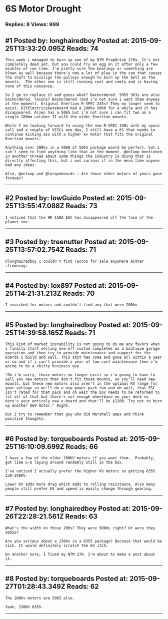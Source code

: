 # 6S Motor Drought

### Replies: 8 Views: 999

## \#1 Posted by: longhairedboy Posted at: 2015-09-25T13:33:20.095Z Reads: 74

```
This week i managed to burn up one of my NTM PropDrive 270s. It's not completely dead yet, but you could fry an egg on it after only a few minutes of run time. I'm pretty sure the bearings or something are blown as well because there's now a lot of play in the can that causes the shaft to misalign the pulleys enough to burn up the belt on the mounts.  The other one is still running cool and comfy and is having none of this nonsense. 

So I go to replace it and guess what? Backordered. 5055 SK3s are also backordered. Tacons? Backordered (and i'm not sure i want them anyway at the moment). Original Enertion R-SPEC 245s? They no longer seem to exist. DIYElectricskateboard had a 200kv 5060 for a while and it has disappeared. Alien has a 5065 but i'm not sure i can fit two on a single 180mm caliber II with the older Enertion mounts. 

While I am looking forward to using the new R-SPEC 190s with my space cell and a couple of VESCs one day, I still have a 6S that needs to continue kicking ass with a higher kv motor that fits the original Enertion mounts. 

Anything over 200kv in a 5060 of 5055 package would be perfect, but i can't seem to find anything like that at the moment. @onloop mentioned in another thread about some things the industry is doing that is directly affecting this, but i was curious if in the mean time anyone had any ideas. 

Also, @onloop and @torqueboards : Are those older motors of yours gone forever?
```

---
## \#2 Posted by: lowGuido Posted at: 2015-09-25T13:55:47.088Z Reads: 73

```
I noticed that the HK 150A ESC has disappeared off the face of the planet too
```

---
## \#3 Posted by: treenutter Posted at: 2015-09-25T13:57:02.754Z Reads: 71

```
@longhairedboy I couldn't find Tacons for sale anywhere either :frowning:
```

---
## \#4 Posted by: lox897 Posted at: 2015-09-25T14:21:31.213Z Reads: 70

```
I searched for motors and couldn't find any that were 200kv
```

---
## \#5 Posted by: longhairedboy Posted at: 2015-09-25T14:39:58.165Z Reads: 71

```
This kind of market instability is not going to do me any favors when i finally start selling one-off custom completes as a boutique garage operation and then try to provide maintenance and support for the boards i build and sell. This shit has come and gone all within a year or so and if i can't provide a year of low-cost maintenance then i'm going to be a shitty business guy. 

"Oh i'm sorry, those motors no longer exist so i'm going to have to sell you new motors that don't fit those mounts, so you'll need new mounts, but these new motors also aren't in the optimal KV range for your voltage so we'll do a new power pack too and oh wait, that ESC isn't rated for that pack and oh wait the box needs to be reformed to fit all of that but there's not enough wheelbase on your deck so here's your entirely new e-board and that'll be $1200. Try not to burn up another $60 motor." Right. 

But I try to remember that guy who did Marshall amps and think positive thoughts.
```

---
## \#6 Posted by: torqueboards Posted at: 2015-09-25T16:10:09.699Z Reads: 66

```
I have a few of the older 200KV motors if you want them.. Probably, got like 5-6 laying around randomly still in the box.

I've noticed I actually prefer the higher KV motors so getting 6355 230-240KV.

Lower KV adds more drag which adds to rolling resistance. Also many people still prefer 6S and speed is easily change through gearing.
```

---
## \#7 Posted by: longhairedboy Posted at: 2015-09-26T22:28:21.561Z Reads: 63

```
What's the width on those 200s? They were 5060s right? Or were they 5055s? 

Are you serious about a 230kv in a 6355 package? Because that would be sick. It would definitely scratch the 6S itch. 

On another note, I fixed my NTM 270. I'm about to make a post about it.
```

---
## \#8 Posted by: torqueboards Posted at: 2015-09-27T01:28:43.349Z Reads: 62

```
The 200kv motors are 5065 also.

Yeah, 230KV 6355.
```

---
